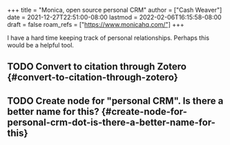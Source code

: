 +++
title = "Monica, open source personal CRM"
author = ["Cash Weaver"]
date = 2021-12-27T22:51:00-08:00
lastmod = 2022-02-06T16:15:58-08:00
draft = false
roam_refs = ["https://www.monicahq.com/"]
+++

I have a hard time keeping track of personal relationships. Perhaps this would be a helpful tool.


## <span class="org-todo todo TODO">TODO</span> Convert to citation through Zotero {#convert-to-citation-through-zotero}


## <span class="org-todo todo TODO">TODO</span> Create node for "personal CRM". Is there a better name for this? {#create-node-for-personal-crm-dot-is-there-a-better-name-for-this}

